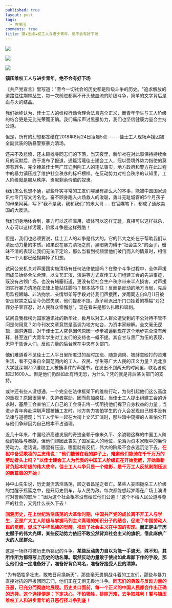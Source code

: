 ```yaml
---
published: true
layout: post
tags:
  - 声援团
comments: true
title: 镇★压维★权工人与进步青年，绝不会有好下场
---
```


![](<https://i.ooxx.ooo/2018/08/25/80912b89e3324756a88c411115a2538f.jpg>)

![](<http://d.hiphotos.baidu.com/image/pic/item/d0c8a786c9177f3e4c434d337dcf3bc79f3d569c.jpg>)

![](https://photo.ishield.cn/pic/5b83b9af9dc6d6b4daa0abc0)

**镇压维权工人与进步青年，绝不会有好下场**

《共产党宣言》里写道："至今一切社会的历史都是阶级斗争的历史。"追求解放的道路往往荆棘丛生，每一次前进都离不开头破血流的阶级斗争，简单的文字背后是血与火的结晶。

我们始终认为，佳士工人的维权行动合理合法且完全正义，而青年学生与工人阶级的结合更是无比光荣而正确。我们痛斥声讨黑恶势力，我们也坚信健康力量会主持公道。

但是，所有的幻想都冻结在2018年8月24日凌晨5点------佳士工人现场声援团被全副武装的防暴警察暴力清场。

还来不及悲愤，还未顾找寻同志们的下落，当天夜里，新华社在对此事保持持续余月的沉默后，终于发布了报道，通篇污蔑佳士建会工人，冠以受境外势力指使的莫须有罪名，完全掩盖佳士黑厂压迫剥削工人的违法事实，地方政府和警方在此过程中的暴力镇压成了维护社会秩序的标杆榜样。在反动势力对社会秩序的认知里，工人阶级就是服从秩序、贡献剩余价值的奴隶。

我们怎么也想不通，那些朴实寻常的工友们哪里有那么大的本事，能被中国国家通讯社专门写文污名化。奋不顾身跑入火场救人的浚聪，勇斗无耻城管的5个月孩子的母亲阿英，写下"我不是我，我和我们"的米大哥......在官媒笔下，都成了通敌卖国的大反派。

我们切身地体会到，暴力可以这样滥用，媒体可以这样无耻，真相可以这样抹杀，人心可以这样污蔑，阶级斗争是这样残酷！

但是，我们也必须要说，佳士工人的斗争是伟大的。它的伟大之处在于帮助我们认清反动力量的本质。如果说在暴力清场之前，黑暗势力碍于"社会主义"的面子，暧昧不清的表现让我们无法下定论，那么当看到视频里他们破门而入的情景时，相信每一个人都已经抛弃掉了幻想。

试问公安机关对声援团实施清场有任何法律依据吗？在整个斗争过程中，全体声援团成员始终合法合理，以文艺汇演、演讲等方式宣传工友们组建工会的先进事迹，既没有占领广场，也没有堵塞街道，更没有给社会生产秩序带来半点损害，对声援团实行暴力清场在法律上能站住脚吗？根本站不住！反而是反动的地方当局，先后用监视跟踪、非法拘禁、亲情绑架等手段对待我们声援团，梦雨同志自8月11日被带走软禁之后至今仍然失联，他们提都不提。燕子岭派出所门口挂着的横幅"对犯罪分子零容忍，对人民群众零懈怠"，现在看来是那么扎眼和讽刺。

试问自我标榜为国家通讯社的新华社，数月以对工人群众遭受到的不公对待不管不问是何用意？如今刊发文章竟然是高调为地方站台，为资本家辩解。全文毫无逻辑，漏洞连篇，对于佳士工人究竟因何原因一步步被逼到现在这个地步完全没有解释，甚至连广大青年学生对工友们的支持也一概不提。其自甘与黑厂为伍的表现，无异于告诉人们，反动力量的后台就在中央有关部门。

他们难道看不见佳士工人平日里所度过的超时加班、随意调岗、被肆意殴打的苦难生活，看不见来自全国范围内的工人、农民、学生等广大人民的正义力量？光北京大学就深圳7.27维权工人被捕事件的声援书，在发出不到两天的时间里，联名者就超过1600人。但是他们仍然如此有恃无恐，为什么？凭的就是背后某关部门的支持。

或许还有些人没想通，一个完全在法律框架下的维权行动，为何引起他们这么高度的重视？原因很简单，失道者寡助，因而愈加疯狂。当佳士工人提出组建工会的诉求时，基层工会害怕工人自己的工会将击垮一切阻挠他们捍卫自身权益的力量；当进步青年奔赴深圳声援被捕工友时，地方势力害怕学生的介入会发现自己根本没有法律与道德观；当工人学生一起在大街上文艺汇演时，那些暗中窥探的人害怕公开与他们争辩因为自己根本不占道理。

近几十年来，中国经济高速发展的奇迹全赖于像米久平、余浚聪这样的中国工人阶级的牺牲与奉献，但他们却因此丧失了国家主人的地位，沦落为资本家眼中的廉价劳动力。老话说，哪里有压迫，哪里就有反抗，伟大的阶级不会永远沉沦下去。<span style="color:red">**在狱中备受欺凌的兰志伟说："他们能骑在我的脖子上，难道他们能骑在千千万万的劳动者头上吗？"以佳士建会工人为代表的中国工人阶级正在开始觉醒，开始重新背负起本阶级的伟大使命。佳士工人斗争只是一个缩影，是千万工人反抗剥削压迫的新篇章的开始！**</span>

孙中山先生说，历史潮流浩浩荡荡，顺之者昌逆之者亡。某些人妄图扼杀工人阶级的觉醒于摇篮之中，是开历史倒车，与人民为敌。每次都能想起梦雨在广场上演讲时对警察的怒斥："因为这个社会根本没有给过他们公道！"这个不给人民公道与尊严的社会，又凭什么长久下去！

<span style="color:red">**回溯历史，在上世纪浩浩荡荡的大革命时期，中国共产党的成长离不开工人与学生，正是广大工人阶级与掌握马列主义真理的知识分子的结合，促进了中国劳动人民的觉醒，促成了中华民族的觉醒，推动了社会主义在中国的实现。**</span>**而正是由于历史赋予的伟大光辉，某些反动势力依旧不敢公然背弃社会主义的旗帜，借此麻痹广大的人民群众。**

这是一场终将被历史所铭记的斗争。**某些反动势力自以为能一手遮天，殊不知，其所作所为都将写上历史的功名簿。既然反动力量敢于使出如此卑鄙下作的手段，那么他们也一定准备好了，准备好背负骂名，准备好接受人民的清算。**

"为有牺牲多壮志，敢教日月换新天"，那些毫无畏惧战斗着的工友们，那些与暴力直接对抗的声援团同志们，他们正在无惧无畏地斗争。<span style="color:red">**同志们的勇敢与反动力量的丑恶，已充分而彻底地展现。历史关口面前，每一个正义的中国人民都会作出正确的选择。这个选择便是：下定决心，不怕牺牲，排除万难，去争取胜利！誓与镇压维权工人和进步青年的丑恶行径斗争到底！**</span>
